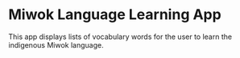 
Miwok Language Learning App
===================================

This app displays lists of vocabulary words for the user to learn the indigenous Miwok language.

